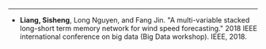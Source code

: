 ---
* <strong>Liang, Sisheng</strong>, Long Nguyen, and Fang Jin. "A multi-variable stacked long-short term memory network for wind speed forecasting." 2018 IEEE international conference on big data (Big Data workshop). IEEE, 2018.